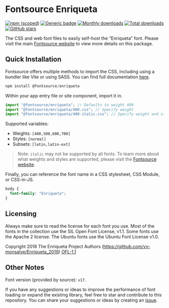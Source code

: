# Fontsource Enriqueta

[![npm (scoped)](https://img.shields.io/npm/v/@fontsource/enriqueta?color=brightgreen)](https://www.npmjs.com/package/@fontsource/enriqueta) [![Generic badge](https://img.shields.io/badge/fontsource-passing-brightgreen)](https://github.com/fontsource/fontsource) [![Monthly downloads](https://badgen.net/npm/dm/@fontsource/enriqueta)](https://github.com/fontsource/fontsource) [![Total downloads](https://badgen.net/npm/dt/@fontsource/enriqueta)](https://github.com/fontsource/fontsource) [![GitHub stars](https://img.shields.io/github/stars/fontsource/fontsource.svg?style=social&label=Star)](https://github.com/fontsource/fontsource/stargazers)

The CSS and web font files to easily self-host the “Enriqueta” font. Please visit the main [Fontsource website](https://fontsource.org/fonts/enriqueta) to view more details on this package.

## Quick Installation

Fontsource offers multiple methods to import the CSS, including using a bundler like Vite or using SASS. You can find full documentation [here](https://fontsource.org/docs/getting-started/introduction).

```javascript
npm install @fontsource/enriqueta
```

Within your app entry file or site component, import it in.

```javascript
import "@fontsource/enriqueta"; // Defaults to weight 400
import "@fontsource/enriqueta/400.css"; // Specify weight
import "@fontsource/enriqueta/400-italic.css"; // Specify weight and style
```

Supported variables:
- Weights: `[400,500,600,700]`
- Styles: `[normal]`
- Subsets: `[latin,latin-ext]`

> Note: `italic` may not be supported by all fonts. To learn more about what weights and styles are supported, please visit the [Fontsource website](https://fontsource.org/fonts/enriqueta).

Finally, you can reference the font name in a CSS stylesheet, CSS Module, or CSS-in-JS.

```css
body {
  font-family: "Enriqueta";
}
```

## Licensing
Always make sure to read the license for each font you use. Most of the fonts in the collection use the SIL Open Font License, v1.1. Some fonts use the Apache 2 license. The Ubuntu fonts use the Ubuntu Font License v1.0.

Copyright 2018 The Enriqueta Project Authors (https://github.com/vv-monsalve/Enriqueta_2019)
[OFL-1.1](http://scripts.sil.org/OFL)

## Other Notes
Font version (provided by source): `v17`.

If you have any suggestions or ideas to improve the performance of font loading or expand the existing library, feel free to star and contribute to this repository. You can share your suggestions or ideas by creating an [issue](https://github.com/fontsource/fontsource/issues).